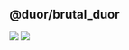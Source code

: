 ## @duor/brutal_duor

![](https://img.shields.io/badge/DuoR-超越了全世界0.001%开发者-%238c37db)
![](https://img.shields.io/badge/%E9%98%BF%E9%98%B3-%E8%B6%85%E8%B6%8A%E4%BA%86%E5%85%A8%E4%B8%96%E7%95%8C99.99%25%E5%BC%80%E5%8F%91%E8%80%85-%238c37db)
